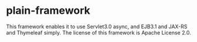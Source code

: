 plain-framework
===============

This framework enables it to use Servlet3.0 async, and EJB3.1 and JAX-RS and Thymeleaf simply. The license of this framework is Apache License 2.0. 